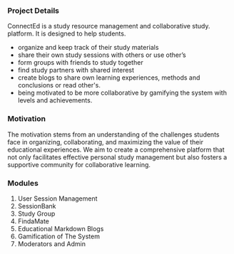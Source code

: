 ### Project Details
ConnectEd is a study resource management and collaborative study.
platform. It is designed to help students.
- organize and keep track of their study materials
- share their own study sessions with others or use other’s
- form groups with friends to study together
- find study partners with shared interest
- create blogs to share own learning experiences, methods and
conclusions or read other's.
- being motivated to be more collaborative by gamifying the system
with levels and achievements.

### Motivation
The motivation stems from an understanding of the challenges
students face in organizing, collaborating, and maximizing the
value of their educational experiences. We aim to create a
comprehensive platform that not only facilitates effective
personal study management but also fosters a supportive
community for collaborative learning.

### Modules
1. User Session Management
2. SessionBank
3. Study Group
4. FindaMate
5. Educational Markdown Blogs
6. Gamification of The System
7. Moderators and Admin


<!-- # create-svelte

Everything you need to build a Svelte project, powered by [`create-svelte`](https://github.com/sveltejs/kit/tree/main/packages/create-svelte).

## Creating a project

If you're seeing this, you've probably already done this step. Congrats!

```bash
# create a new project in the current directory
npm create svelte@latest

# create a new project in my-app
npm create svelte@latest my-app
```

## Developing

Once you've created a project and installed dependencies with `npm install` (or `pnpm install` or `yarn`), start a development server:

```bash
npm run dev

# or start the server and open the app in a new browser tab
npm run dev -- --open
```

## Building

To create a production version of your app:

```bash
npm run build
```

You can preview the production build with `npm run preview`.

> To deploy your app, you may need to install an [adapter](https://kit.svelte.dev/docs/adapters) for your target environment. -->
